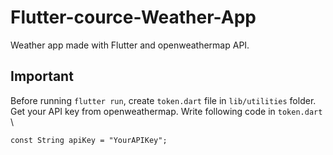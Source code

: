 # Flutter-cource-Weather-App
Weather app made with Flutter and openweathermap API.

## Important
Before running ``` flutter run ```, create ```token.dart``` file in ``` lib/utilities ``` folder.\
Get your API key from openweathermap.
Write following code in ```token.dart ```\
``` 
const String apiKey = "YourAPIKey";
```
